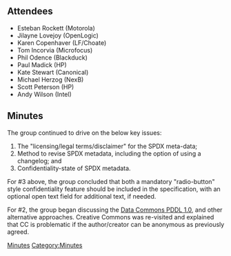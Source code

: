 ## Attendees

  - Esteban Rockett (Motorola)
  - Jilayne Lovejoy (OpenLogic)
  - Karen Copenhaver (LF/Choate)
  - Tom Incorvia (Microfocus)
  - Phil Odence (Blackduck)
  - Paul Madick (HP)
  - Kate Stewart (Canonical)
  - Michael Herzog (NexB)
  - Scott Peterson (HP)
  - Andy Wilson (Intel)

## Minutes

The group continued to drive on the below key issues:

1.  The "licensing/legal terms/disclaimer" for the SPDX meta-data;
2.  Method to revise SPDX metadata, including the option of using a
    changelog; and
3.  Confidentiality-state of SPDX metadata.

For \#3 above, the group concluded that both a mandatory "radio-button"
style confidentiality feature should be included in the specification,
with an optional open text field for additional text, if needed.

For \#2, the group began discussing the [Data Commons
PDDL 1.0](http://www.opendatacommons.org/licenses/pddl/1.0/%7COpen), and
other alternative approaches. Creative Commons was re-visited and
explained that CC is problematic if the author/creator can be anonymous
as previously agreed.

[Minutes](Category:Legal "wikilink")
[Category:Minutes](Category:Minutes "wikilink")
